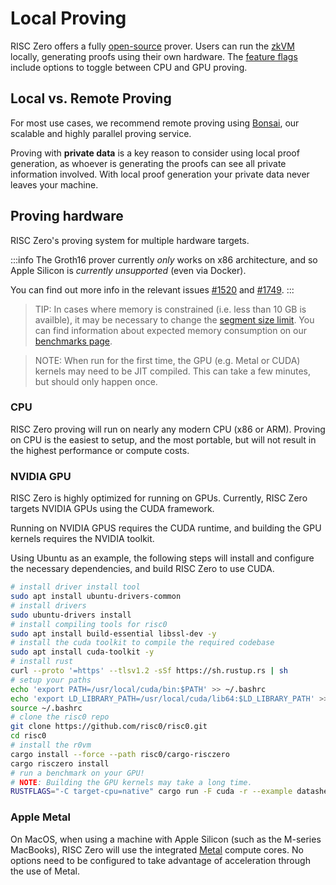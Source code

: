# Local Proving

RISC Zero offers a fully [open-source] prover.
Users can run the [zkVM] locally, generating proofs using their own hardware.
The [feature flags] include options to toggle between CPU and GPU proving.

## Local vs. Remote Proving

For most use cases, we recommend remote proving using [Bonsai], our scalable and highly parallel proving service.

Proving with **private data** is a key reason to consider using local proof generation, as whoever is generating the proofs can see all private information involved.
With local proof generation your private data never leaves your machine.

## Proving hardware

RISC Zero's proving system for multiple hardware targets.

:::info
The Groth16 prover currently _only_ works on x86 architecture, and so Apple Silicon is _currently unsupported_ (even via Docker).

You can find out more info in the relevant issues [#1520] and [#1749].
:::

> TIP: In cases where memory is constrained (i.e. less than 10 GB is availble), it may be necessary to change the [segment size limit][segment-limit-docs].
> You can find information about expected memory consumption on our [benchmarks page][datasheet].

> NOTE: When run for the first time, the GPU (e.g. Metal or CUDA) kernels may need to be JIT compiled.
> This can take a few minutes, but should only happen once.

### CPU

RISC Zero proving will run on nearly any modern CPU (x86 or ARM).
Proving on CPU is the easiest to setup, and the most portable, but will not result in the highest performance or compute costs.

### NVIDIA GPU

RISC Zero is highly optimized for running on GPUs. Currently, RISC Zero targets NVIDIA GPUs using the CUDA framework.

Running on NVIDIA GPUS requires the CUDA runtime, and building the GPU kernels requires the NVIDIA toolkit.

Using Ubuntu as an example, the following steps will install and configure the necessary dependencies, and build RISC Zero to use CUDA.

```bash
# install driver install tool
sudo apt install ubuntu-drivers-common
# install drivers
sudo ubuntu-drivers install
# install compiling tools for risc0
sudo apt install build-essential libssl-dev -y
# install the cuda toolkit to compile the required codebase
sudo apt install cuda-toolkit -y
# install rust
curl --proto '=https' --tlsv1.2 -sSf https://sh.rustup.rs | sh
# setup your paths
echo 'export PATH=/usr/local/cuda/bin:$PATH' >> ~/.bashrc
echo 'export LD_LIBRARY_PATH=/usr/local/cuda/lib64:$LD_LIBRARY_PATH' >> ~/.bashrc
source ~/.bashrc
# clone the risc0 repo
git clone https://github.com/risc0/risc0.git
cd risc0
# install the r0vm
cargo install --force --path risc0/cargo-risczero
cargo risczero install
# run a benchmark on your GPU!
# NOTE: Building the GPU kernels may take a long time.
RUSTFLAGS="-C target-cpu=native" cargo run -F cuda -r --example datasheet
```

### Apple Metal

On MacOS, when using a machine with Apple Silicon (such as the M-series MacBooks), RISC Zero will use the integrated [Metal][apple-metal] compute cores.
No options need to be configured to take advantage of acceleration through the use of Metal.

[#1520]: https://github.com/risc0/risc0/issues/1520
[#1749]: https://github.com/risc0/risc0/issues/1749
[apple-metal]: https://developer.apple.com/metal
[Bonsai]: ./remote-proving.md
[datasheet]: https://benchmarks.risczero.com/release-1.1/datasheet
[feature flags]: https://github.com/risc0/risc0#feature-flags
[open-source]: https://risczero.com/news/open-source
[segment-limit-docs]: https://docs.rs/risc0-zkvm/1.1/risc0_zkvm/struct.ExecutorEnvBuilder.html#method.segment_limit_po2
[zkVM]: ../zkvm/zkvm-overview.md
